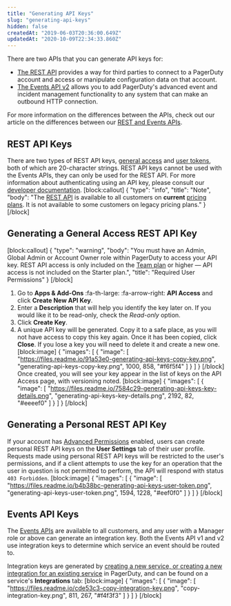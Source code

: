 ```yaml
---
title: "Generating API Keys"
slug: "generating-api-keys"
hidden: false
createdAt: "2019-06-03T20:36:00.649Z"
updatedAt: "2020-10-09T22:34:33.860Z"
---
```

There are two APIs that you can generate API keys for: 

* [The REST API](https://support.pagerduty.com/docs/generating-api-keys#section-rest-api-keys) provides a way for third parties to connect to a PagerDuty account and access or manipulate configuration data on that account. 
* [The Events API v2](https://support.pagerduty.com/docs/generating-api-keys#section-events-api-keys) allows you to add PagerDuty's advanced event and incident management functionality to any system that can make an outbound HTTP connection.

For more information on the differences between the APIs, check out our article on the differences between our [REST and Events APIs](https://v2.developer.pagerduty.com/docs/getting-started). 
## REST API Keys

There are two types of REST API keys, [general access](doc:generating-api-keys#section-generating-a-general-access-rest-api-key) and [user tokens](doc:generating-api-keys#section-generating-a-personal-rest-api-key), both of which are 20-character strings. REST API keys cannot be used with the Events APIs, they can only be used for the REST API. For more information about authenticating using an API key, please consult our [developer documentation](https://v2.developer.pagerduty.com/docs/authentication).
[block:callout]
{
  "type": "info",
  "title": "Note",
  "body": "The [REST API](https://v2.developer.pagerduty.com/docs/rest-api) is available to all customers on **current** [pricing plans](https://www.pagerduty.com/pricing/). It is not available to some customers on legacy pricing plans."
}
[/block]
## Generating a General Access REST API Key
[block:callout]
{
  "type": "warning",
  "body": "You must have an Admin, Global Admin or Account Owner role within PagerDuty to access your API key. REST API access is only included on the [Team plan](https://www.pagerduty.com/pricing/) or higher — API access is not included on the Starter plan.",
  "title": "Required User Permissions"
}
[/block]
1. Go to **Apps & Add-Ons** :fa-th-large: :fa-arrow-right: **API Access** and click **Create New API Key**.
2. Enter a **Description** that will help you identify the key later on. If you would like it to be read-only, check the *Read-only* option. 
3. Click **Create Key**.
4. A unique API key will be generated. Copy it to a safe place, as you will not have access to copy this key again. Once it has been copied, click **Close**. If you lose a key you will need to delete it and create a new one.
[block:image]
{
  "images": [
    {
      "image": [
        "https://files.readme.io/91a53e0-generating-api-keys-copy-key.png",
        "generating-api-keys-copy-key.png",
        1000,
        858,
        "#f6f5f4"
      ]
    }
  ]
}
[/block]
Once created, you will see your key appear in the list of keys on the API Access page, with versioning noted.
[block:image]
{
  "images": [
    {
      "image": [
        "https://files.readme.io/7584c29-generating-api-keys-key-details.png",
        "generating-api-keys-key-details.png",
        2192,
        82,
        "#eeeef0"
      ]
    }
  ]
}
[/block]
## Generating a Personal REST API Key

If your account has [Advanced Permissions](doc:advanced-permissions) enabled, users can create personal REST API keys on the **User Settings** tab of their user profile. Requests made using personal REST API keys will be restricted to the user's permissions, and if a client attempts to use the key for an operation that the user in question is not permitted to perform, the API will respond with status `403 Forbidden`.
[block:image]
{
  "images": [
    {
      "image": [
        "https://files.readme.io/b4b38bc-generating-api-keys-user-token.png",
        "generating-api-keys-user-token.png",
        1594,
        1228,
        "#eef0f0"
      ]
    }
  ]
}
[/block]

## Events API Keys

The [Events APIs](https://developer.pagerduty.com/docs/events-api-v2/overview/) are available to all customers, and any user with a Manager role or above can generate an integration key. Both the Events API v1 and v2 use integration keys to determine which service an event should be routed to.

Integration keys are generated by [creating a new service, or creating a new integration for an existing service](doc:services-and-integrations) in PagerDuty, and can be found on a service's **Integrations** tab:
[block:image]
{
  "images": [
    {
      "image": [
        "https://files.readme.io/cde53c3-copy-integration-key.png",
        "copy-integration-key.png",
        811,
        267,
        "#f4f3f3"
      ]
    }
  ]
}
[/block]